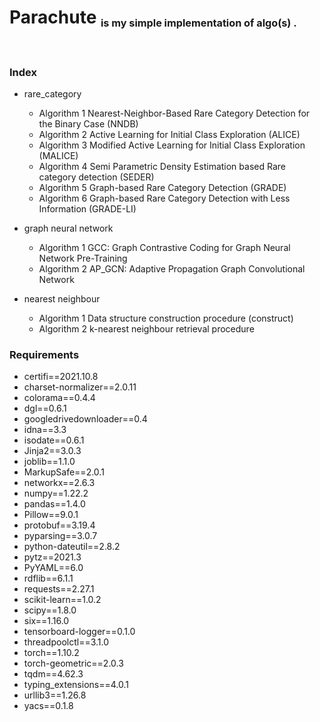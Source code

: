 # <h1> Parachute <sub><sub><sup>is my simple implementation of algo(s) .</sup></sub></sub></h1><br>

### Index

- rare_category
    - Algorithm 1 Nearest-Neighbor-Based Rare Category Detection for the Binary Case (NNDB)
    - Algorithm 2 Active Learning for Initial Class Exploration (ALICE)
    - Algorithm 3 Modified Active Learning for Initial Class Exploration (MALICE)
    - Algorithm 4 Semi Parametric Density Estimation based Rare category detection (SEDER)
    - Algorithm 5 Graph-based Rare Category Detection (GRADE)
    - Algorithm 6 Graph-based Rare Category Detection with Less Information (GRADE-LI)

- graph neural network
    - Algorithm 1 GCC: Graph Contrastive Coding for Graph Neural Network Pre-Training 
    - Algorithm 2 AP_GCN: Adaptive Propagation Graph Convolutional Network
  
- nearest neighbour
  - Algorithm 1 Data structure construction procedure (construct)
  - Algorithm 2 k-nearest neighbour retrieval procedure



### Requirements

 - certifi==2021.10.8
 - charset-normalizer==2.0.11
 - colorama==0.4.4
 - dgl==0.6.1
 - googledrivedownloader==0.4
 - idna==3.3
 - isodate==0.6.1
 - Jinja2==3.0.3
 - joblib==1.1.0
 - MarkupSafe==2.0.1
 - networkx==2.6.3
 - numpy==1.22.2
 - pandas==1.4.0
 - Pillow==9.0.1
 - protobuf==3.19.4
 - pyparsing==3.0.7
 - python-dateutil==2.8.2
 - pytz==2021.3
 - PyYAML==6.0
 - rdflib==6.1.1
 - requests==2.27.1
 - scikit-learn==1.0.2
 - scipy==1.8.0
 - six==1.16.0
 - tensorboard-logger==0.1.0
 - threadpoolctl==3.1.0
 - torch==1.10.2
 - torch-geometric==2.0.3
 - tqdm==4.62.3
 - typing_extensions==4.0.1
 - urllib3==1.26.8
 - yacs==0.1.8




